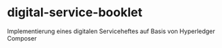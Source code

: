 # digital-service-booklet
Implementierung eines digitalen Serviceheftes auf Basis von Hyperledger Composer
